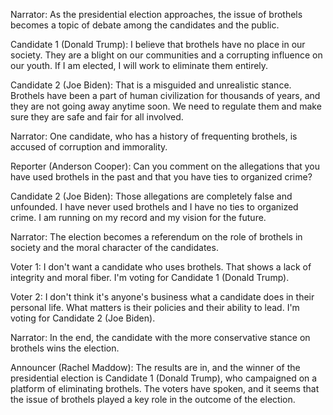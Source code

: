 Narrator: As the presidential election approaches, the issue of brothels becomes a topic of debate among the candidates and the public.

Candidate 1 (Donald Trump): I believe that brothels have no place in our society. They are a blight on our communities and a corrupting influence on our youth. If I am elected, I will work to eliminate them entirely.

Candidate 2 (Joe Biden): That is a misguided and unrealistic stance. Brothels have been a part of human civilization for thousands of years, and they are not going away anytime soon. We need to regulate them and make sure they are safe and fair for all involved.

Narrator: One candidate, who has a history of frequenting brothels, is accused of corruption and immorality.

Reporter (Anderson Cooper): Can you comment on the allegations that you have used brothels in the past and that you have ties to organized crime?

Candidate 2 (Joe Biden): Those allegations are completely false and unfounded. I have never used brothels and I have no ties to organized crime. I am running on my record and my vision for the future.

Narrator: The election becomes a referendum on the role of brothels in society and the moral character of the candidates.

Voter 1: I don't want a candidate who uses brothels. That shows a lack of integrity and moral fiber. I'm voting for Candidate 1 (Donald Trump).

Voter 2: I don't think it's anyone's business what a candidate does in their personal life. What matters is their policies and their ability to lead. I'm voting for Candidate 2 (Joe Biden).

Narrator: In the end, the candidate with the more conservative stance on brothels wins the election.

Announcer (Rachel Maddow): The results are in, and the winner of the presidential election is Candidate 1 (Donald Trump), who campaigned on a platform of eliminating brothels. The voters have spoken, and it seems that the issue of brothels played a key role in the outcome of the election.